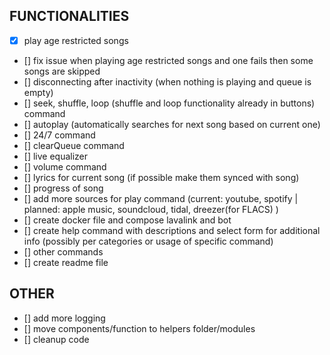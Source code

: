 ## FUNCTIONALITIES
- [x] play age restricted songs
- [] fix issue when playing age restricted songs and one fails then some songs are skipped 
- [] disconnecting after inactivity (when nothing is playing and queue is empty)
- [] seek, shuffle, loop (shuffle and loop functionality already in buttons) command
- [] autoplay (automatically searches for next song based on current one)
- [] 24/7 command
- [] clearQueue command
- [] live equalizer
- [] volume command
- [] lyrics for current song (if possible make them synced with song)
- [] progress of song
- [] add more sources for play command (current: youtube, spotify | planned: apple music, soundcloud, tidal, dreezer(for FLACS) )
- [] create docker file and compose lavalink and bot
- [] create help command with descriptions and select form for additional info (possibly per categories or usage of specific command)
- [] other commands
- [] create readme file 

## OTHER
- [] add more logging
- [] move components/function to helpers folder/modules
- [] cleanup code